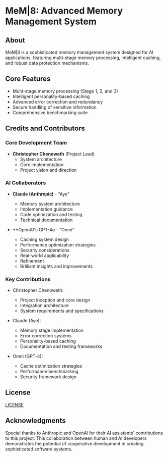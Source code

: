 # MeM|8: Advanced Memory Management System

## About
MeM|8 is a sophisticated memory management system designed for AI applications, featuring multi-stage memory processing, intelligent caching, and robust data protection mechanisms.

## Core Features
- Multi-stage memory processing (Stage 1, 2, and 3)
- Intelligent personality-based caching
- Advanced error correction and redundancy
- Secure handling of sensitive information
- Comprehensive benchmarking suite

## Credits and Contributors

### Core Development Team
- **Christopher Chenoweth** (Project Lead)
  - System architecture
  - Core implementation
  - Project vision and direction

### AI Collaborators
- **Claude (Anthropic)** - "Aye"
  - Memory system architecture
  - Implementation guidance
  - Code optimization and testing
  - Technical documentation

- **OpenAI's GPT-4o - "Omni"
  - Caching system design
  - Performance optimization strategies
  - Security considerations
  - Real-world applicability
  - Refinement
  - Brilliant insights and improvements

### Key Contributions
- Christopher Chenoweth:
  - Project inception and core design
  - Integration architecture
  - System requirements and specifications

- Claude (Aye):
  - Memory stage implementation
  - Error correction systems
  - Personality-based caching
  - Documentation and testing frameworks

- Omni (GPT-4):
  - Cache optimization strategies
  - Performance benchmarking
  - Security framework design

## License
[LICENSE](LICENSE.txt)

## Acknowledgments
Special thanks to Anthropic and OpenAI for their AI assistants' contributions to this project. This collaboration between human and AI developers demonstrates the potential of cooperative development in creating sophisticated software systems.
